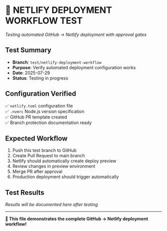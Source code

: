 # 🧪 NETLIFY DEPLOYMENT WORKFLOW TEST

*Testing automated GitHub → Netlify deployment with approval gates*

## Test Summary
- **Branch**: `test/netlify-deployment-workflow`
- **Purpose**: Verify automated deployment configuration works
- **Date**: 2025-07-29
- **Status**: Testing in progress

## Configuration Verified
✅ `netlify.toml` configuration file  
✅ `.nvmrc` Node.js version specification  
✅ GitHub PR template created  
✅ Branch protection documentation ready  

## Expected Workflow
1. Push this test branch to GitHub
2. Create Pull Request to main branch
3. Netlify should automatically create deploy preview
4. Review changes in preview environment
5. Merge PR after approval
6. Production deployment should trigger automatically

## Test Results
*Results will be documented here after testing*

---

**🚀 This file demonstrates the complete GitHub → Netlify deployment workflow!**